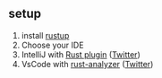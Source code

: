 ## setup

1. install [rustup](https://rustup.rs/)
2. Choose your IDE
  1. IntelliJ with [Rust plugin](https://intellij-rust.github.io/) ([Twitter](https://twitter.com/intellijrust))
  2. VsCode with [rust-analyzer](https://opencollective.com/rust-analyzer/) ([Twitter](https://twitter.com/rust_analyzer))